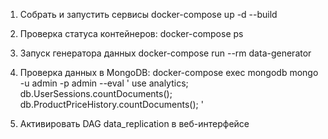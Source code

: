 1) Собрать и запустить сервисы
docker-compose up -d --build

2) Проверка статуса контейнеров:
docker-compose ps

3) Запуск генератора данных
docker-compose run --rm data-generator

4) Проверка данных в MongoDB:
docker-compose exec mongodb mongo -u admin -p admin --eval '
    use analytics;
    db.UserSessions.countDocuments();
    db.ProductPriceHistory.countDocuments();
'

5) Активировать DAG data_replication в веб-интерфейсе
